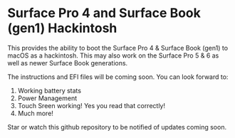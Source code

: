 # Surface Pro 4 and Surface Book (gen1) Hackintosh
This provides the ability to boot the Surface Pro 4 &amp; Surface Book (gen1) to macOS as a hackintosh. This may also work on the Surface Pro 5 &amp; 6 as well as newer Surface Book generations. 


The instructions and EFI files will be coming soon. You can look forward to:
1. Working battery stats
2. Power Management
3. Touch Sreen working! Yes you read that correctly!
4. Much more!


Star or watch this github repository to be notified of updates coming soon. 

